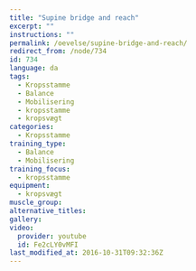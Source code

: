 ```yaml
---
title: "Supine bridge and reach"
excerpt: ""
instructions: ""
permalink: /oevelse/supine-bridge-and-reach/
redirect_from: /node/734
id: 734
language: da
tags:
  - Kropsstamme
  - Balance
  - Mobilisering
  - kropsstamme
  - kropsvægt
categories:
  - Kropsstamme
training_type: 
  - Balance
  - Mobilisering
training_focus: 
  - kropsstamme
equipment:
  - kropsvægt
muscle_group:
alternative_titles:
gallery:
video:
  provider: youtube
  id: Fe2cLY0vMFI
last_modified_at: 2016-10-31T09:32:36Z
---
```



